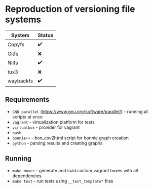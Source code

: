 # Reproduction of versioning file systems

| System    | Status             |
| --------- | ------------------ |
| Copyfs    | :heavy_check_mark: |
| Gitfs     | :x:                |
| Nilfs     | :heavy_check_mark: |
| tux3      | :x:                |
| waybackfs | :heavy_check_mark: |

## Requirements

- `GNU parallel` (https://www.gnu.org/software/parallel/) - running all scripts at once
- `vagrant` - virtualization platform for tests
- `virtualbox` - provider for vagrant
- `bash`
- `bonnie++` - bon_csv2html script for bonnie graph creation
- `python` - parsing results and creating graphs

## Running

- `make boxes` - generate and load custom vagrant boxes with all dependencies
- `make test` - run tests using `__test_template*` files
